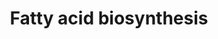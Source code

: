 ---
annotations:
- type: Pathway Ontology
  value: fatty acid biosynthetic pathway
authors:
- Kdahlquist
- MaintBot
- Evelo
- Christine Chichester
- Egonw
- Andra
- DeSl
- L Dupuis
- Finterly
- Eweitz
description: ''
last-edited: 2021-05-16
organisms:
- Drosophila melanogaster
redirect_from:
- /index.php/Pathway:WP568
- /instance/WP568
schema-jsonld:
- '@context': https://schema.org/
  '@id': https://wikipathways.github.io/pathways/WP568.html
  '@type': Dataset
  creator:
    '@type': Organization
    name: WikiPathways
  description: ''
  keywords:
  - Malonyl-CoA
  - Triacylglyceride Synthesis MAPP
  - Crotonoyl-ACP
  - trans-delta2-enoyl-CoA
  - Pyruvate
  - ACACB
  - CG6984
  - ACSL5
  - CG1516
  - ACSL4
  - CG6543
  - CG9577
  - 3-ketoacyl-CoA
  - Palmitate
  - CG3961
  - CG11198
  - DECR1
  - beta-hydroxybutyryl
  - Acetyl-synthase
  - Malonyl-ACP
  - CG3523
  - yip2
  - Fatty acyl CoA
  - CG16935
  - 3-L-Hydroxyacyl-CoA
  - ACSL6
  - Acyl-CoA (n+2)
  - ATPCL
  - Palmitoyl-ACP
  - Acetoacetyl-ACP
  - l(2)44DEa
  - Citrate
  - Acetyl-ACP
  - SCD
  - Butyryl-ACP
  - ECHDC1
  - PECR
  - ECHDC2
  - Acetyl-CoA
  - Long-Chain fatty acid
  - Oxaloacetate
  - AcCoAS
  - HADHSC
  license: CC0
  name: Fatty acid biosynthesis
seo: CreativeWork
title: Fatty acid biosynthesis
wpid: WP568
---